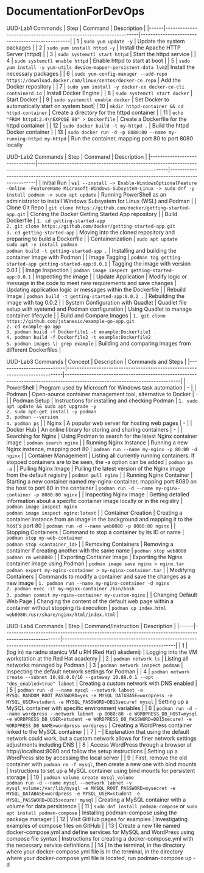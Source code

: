# DocumentationForDevOps

UUD-Lab1 Commands
| Step | Command                                                           | Description                                     |
|------|-------------------------------------------------------------------|-------------------------------------------------|
| 1    | `sudo yum update -y`                                              | Update the system packages                      |
| 2    | `sudo yum install httpd -y`                                       | Install the Apache HTTP Server (httpd)          |
| 3    | `sudo systemctl start httpd`                                      | Start the httpd service                         |
| 4    | `sudo systemctl enable httpd`                                     | Enable httpd to start at boot                   |
| 5    | `sudo yum install -y yum-utils device-mapper-persistent-data lvm2`| Install the necessary packages                  |
| 6    | `sudo yum-config-manager --add-repo https://download.docker.com/linux/centos/docker-ce.repo` | Add the Docker repository |
| 7    | `sudo yum install -y docker-ce docker-ce-cli containerd.io`       | Install Docker Engine                           |
| 8    | `sudo systemctl start docker`                                     | Start Docker                                    |
| 9    | `sudo systemctl enable docker`                                    | Set Docker to automatically start on system boot|
| 10   | `mkdir httpd-container && cd httpd-container`                    | Create a directory for the httpd container      |
| 11   | `echo "FROM httpd:2.4\nEXPOSE 80" > Dockerfile`                   | Create a Dockerfile for the httpd container     |
| 12   | `sudo docker build -t my-httpd .`                                 | Build the httpd Docker container                |
| 13   | `sudo docker run -d -p 8080:80 --name my-running-httpd my-httpd`  | Run the container, mapping port 80 to port                                                                                   8080 locally


UUD-Lab2 Commands
| Step                          | Command                                                                                                                           | Description                                                                                         |
|-------------------------------|-----------------------------------------------------------------------------------------------------------------------------------|-----------------------------------------------------------------------------------------------------|
| Initial Run                   | `wsl --install -> Enable-WindowsOptionalFeature -Online -FeatureName Microsoft-Windows-Subsystem-Linux -> sudo dnf -y install podman -> sudo apt update` | Running PowerShell as an administrator to install Windows Subsystem for Linux (WSL) and Podman       |
| Clone Git Repo                | `git clone https://github.com/docker/getting-started-app.git`                                                                     | Cloning the Docker Getting Started App repository                                                   |
| Build Dockerfile              | `1. cd getting-started-app`<br>`2. git clone https://github.com/docker/getting-started-app.git`<br>`3. cd getting-started-app`  | Moving into the cloned repository and preparing to build a Dockerfile                               |
| Containerization              | `sudo apt update`<br>`sudo apt -y install podman`<br>`podman build -t getting-started-app .`                                     | Installing and building the container image with Podman                                             |
| Image Tagging                 | `podman tag getting-started-app getting-started-app:0.0.1`                                                                        | Tagging the image with version 0.0.1                                                               |
| Image Inspection              | `podman image inspect getting-started-app:0.0.1`                                                                                 | Inspecting the image                                                                                |
| Update Application            | Modify logic or message in the code to meet new requirements and save changes                                                     | Updating application logic or messages within the Dockerfile                                        |
| Rebuild Image                 | `podman build -t getting-started-app:0.0.2 .`                                                                                    | Rebuilding the image with tag 0.0.2                                                                |
| System Configuration with Quadlet | Quadlet file setup with systemd and Podman configuration                                                                        | Using Quadlet to manage container lifecycle                                                         |
| Build and Compare Images      | `1. git clone https://github.com/jstanesic/example-go-app.git`<br>`2. cd example-go-app`<br>`3. podman build -f Dockerfile1 -t example:Dockerfile1 .`<br>`4. podman build -f Dockerfile2 -t example:Dockerfile2`<br>`5. podman images \| grep example` | Building and comparing images from different Dockerfiles                                            |


UUD-Lab3 Commands
| Concept                   | Description                                                                | Commands and Steps                                                                                                           |
|---------------------------|----------------------------------------------------------------------------|-----------------------------------------------------------------------------------------------------------------------------|
| PowerShell                | Program used by Microsoft for Windows task automation                      | -                                                                                                                           |
| Podman                    | Open-source container management tool, alternative to Docker               | -                                                                                                                           |
| Podman Setup              | Instructions for installing and checking Podman                            | `1. sudo apt update && sudo apt upgrade -y`<br>`2. sudo apt-get install -y podman`<br>`3. podman --version`<br>`4. podman ps` |
| Nginx                     | A popular web server for hosting web pages                                 | -                                                                                                                           |
| Docker Hub                | An online library for storing and sharing containers                       | -                                                                                                                           |
| Searching for Nginx       | Using Podman to search for the latest Nginx container image                | `podman search nginx`                                                                                                       |
| Running Nginx Instance    | Running a new Nginx instance, mapping port 80                              | `podman run --name my-nginx -p 80:80 -d nginx`                                                                              |
| Container Management      | Listing all currently running containers. If stopped containers are to be seen, the -a option can be added | `podman ps -a`                                                      |
| Pulling Nginx Image       | Pulling the latest version of the Nginx image from the default registry    | `podman pull nginx`                                                                                                         |
| Running Nginx Container   | Starting a new container named my-nginx-container, mapping port 8080 on the host to port 80 in the container | `podman run -d --name my-nginx-container -p 8080:80 nginx`           |
| Inspecting Nginx Image    | Getting detailed information about a specific container image locally or in the registry | `podman image inspect nginx`<br>`podman image inspect nginx:latest` |
| Container Creation        | Creating a container instance from an image in the background and mapping it to the host's port 80 | `podman run -d --name web8080 -p 8080:80 nginx`                     |
| Stopping Containers       | Command to stop a container by its ID or name                              | `podman stop my-web-container`<br>`podman stop <container_id>`      |
| Removing Containers       | Removing a container if creating another with the same name               | `podman stop web8080`<br>`podman rm web8080`                                                                                |
| Exporting Container Image | Exporting the Nginx container image using Podman                           | `podman image save nginx > nginx.tar`<br>`podman export my-nginx-container > my-nginx-container.tar`                        |
| Modifying Containers      | Commands to modify a container and save the changes as a new image        | `1. podman run --name my-nginx-container -d nginx`<br>`2. podman exec -it my-nginx-container /bin/bash`<br>`3. podman commit my-nginx-container my-custom-nginx` |
| Changing Default Web Page | Changing the content of the default web page within a container without stopping its execution | `podman cp index.html web8080:/usr/share/nginx/html/index.html`     |


UUD-Lab4 Commands
| Step | Command/Instruction                                                                                 | Description                                                                                                                |
|------|-----------------------------------------------------------------------------------------------------|----------------------------------------------------------------------------------------------------------------------------|
| 1    | (log in) na radnu stanicu VM u RH (Red Hat) akademiji                                               | Logging into the VM workstation at the Red Hat academy                                                                     |
| 2    | `podman network ls`                                                                                 | Listing all networks managed by Podman                                                                                     |
| 3    | `podman network inspect podman`                                                                     | Inspecting the default network settings for Podman                                                                         |
| 4    | `podman network create --subnet 10.88.0.0/16 --gateway 10.88.0.1 --opt "dns_enabled=true" labnet`   | Creating a custom network with DNS enabled                                                                                 |
| 5    | `podman run -d --name mysql --network labnet -e MYSQL_RANDOM_ROOT_PASSWORD=yes -e MYSQL_DATABASE=wordpress -e MYSQL_USER=student -e MYSQL_PASSWORD=DB15secure! mysql` | Setting up a MySQL container with specific environment variables                                                           |
| 6    | `podman run -d --name wordpress --network labnet -p 8080:80 -e WORDPRESS_DB_HOST=mysql -e WORDPRESS_DB_USER=student -e WORDPRESS_DB_PASSWORD=DB15secure! -e WORDPRESS_DB_NAME=wordpress wordpress` | Creating a WordPress container linked to the MySQL container                                                               |
| 7    | -                                                                                                   | Explanation that using the default network could work, but a custom network allows for finer network settings adjustments including DNS |
| 8    | Access WordPress through a browser at http://localhost:8080 and follow the setup instructions       | Setting up a WordPress site by accessing the local server                                                                   |
| 9    | First, remove the old container with `podman rm -f mysql`, then create a new one with bind mounts   | Instructions to set up a MySQL container using bind mounts for persistent storage                                          |
| 10   | `podman volume create mysql_volume`<br>`podman run -d --name mysql --network labnet -v mysql_volume:/var/lib/mysql -e MYSQL_ROOT_PASSWORD=mysecret -e MYSQL_DATABASE=wordpress -e MYSQL_USER=student -e MYSQL_PASSWORD=DB15secure! mysql` | Creating a MySQL container with a volume for data persistence                                                              |
| 11   | `sudo dnf install podman-compose` or `sudo apt install podman-compose`                               | Installing podman-compose using the package manager                                                                        |
| 12   | Visit GitHub pages for examples                                                                     | Investigating examples of compose files on GitHub                                                                          |
| 13   | Create a new file named docker-compose.yml and define services for MySQL and WordPress using compose file syntax | Instructions for creating a docker-compose.yml with the necessary service definitions                                      |
| 14   | In the terminal, in the directory where your docker-compose.yml file is                                     In the terminal, in the directory where your                                                                                                                   docker-compose.yml file is located, run podman-compose up -d
